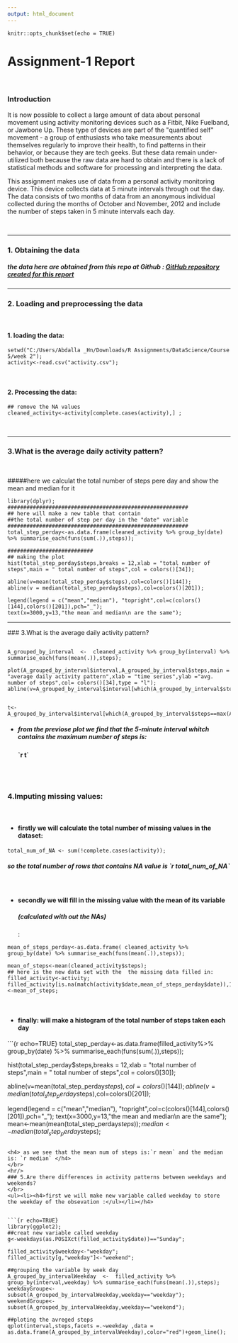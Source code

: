 ```yaml
---
output: html_document
---
```


```{r setup, include=FALSE}
knitr::opts_chunk$set(echo = TRUE)
```

Assignment-1 Report
==============================
<br/>
<div color="red"><h3>Introduction</h3></div>

It is now possible to collect a large amount of data about personal movement using activity monitoring devices such as a Fitbit, Nike Fuelband, or Jawbone Up. These type of devices are part of the "quantified self" movement - a group of enthusiasts who take measurements about themselves regularly to improve their health, to find patterns in their behavior, or because they are tech geeks. But these data remain under-utilized both because the raw data are hard to obtain and there is a lack of statistical methods and software for processing and interpreting the data.

This assignment makes use of data from a personal activity monitoring device. This device collects data at 5 minute intervals through out the day. The data consists of two months of data from an anonymous individual collected during the months of October and November, 2012 and include the number of steps taken in 5 minute intervals each day.

<br/><hr/>

### 1. Obtaining the data  
##### the data here are obtained from this repo at **Github** :  [GitHub repository created for this report][1]
[1]: http://github.com/rdpeng/RepData_PeerAssessment1
<hr/>

### 2. Loading and preprocessing the data

<br/>

#### 1. loading the data:  
```{r echo=TRUE}
setwd("C:/Users/Abdalla _Hn/Downloads/R Assignments/DataScience/Course 5/week 2");
activity<-read.csv("activity.csv");

```

<br/>

####  2. Processing the data:  

```{r echo=TRUE}
## remove the NA values
cleaned_activity<-activity[complete.cases(activity),] ;

```
</br><hr/>
  
### 3.What is the average daily activity pattern?

<br/>

#####here we calculat the total number of steps pere day and show the mean and median for it
```{r echo=TRUE}
library(dplyr);
#########################################################
## here will make a new table that contain
##the total number of step per day in the "date" variable
#########################################################
total_step_perday<-as.data.frame(cleaned_activity %>% group_by(date) %>% summarise_each(funs(sum(.)),steps));

###########################
## making the plot
hist(total_step_perday$steps,breaks = 12,xlab = "total number of steps",main = " total number of steps",col = colors()[34]);

abline(v=mean(total_step_perday$steps),col=colors()[144]);
abline(v = median(total_step_perday$steps),col=colors()[201]);

legend(legend = c("mean","median"), "topright",col=c(colors()[144],colors()[201]),pch="_");
text(x=3000,y=13,"the mean and median\n are the same");

```


<hr/>
### 3.What is the average daily activity pattern?
<br/>


```{r echo=TRUE}

A_grouped_by_interval  <-  cleaned_activity %>% group_by(interval) %>% summarise_each(funs(mean(.)),steps);

plot(A_grouped_by_interval$interval,A_grouped_by_interval$steps,main = "average daily activity pattern",xlab = "time series",ylab ="avg. number of steps",col= colors()[34],type = "l");
abline(v=A_grouped_by_interval$interval[which(A_grouped_by_interval$steps==max(A_grouped_by_interval$steps))],col="blue");


```

```{r echo=FALSE}
t<-A_grouped_by_interval$interval[which(A_grouped_by_interval$steps==max(A_grouped_by_interval$steps))];
```
<ul><li><h5>from the previose plot we find that the 5-minute interval whitch contains the maximum number of steps is:<h4> `r t`</h4> </h5></li></ul>
<br/><br/>
</hr>

### 4.Imputing missing values:
<br/>
<ul><li><h4>firstly we will calculate the total number of missing values in the dataset:</h4></li></ul>

```{r echo=TRUE}
total_num_of_NA <- sum(!complete.cases(activity));

```

<h5>   so the total number of rows that contains NA value is `r total_num_of_NA`</h5>
<br/>


<ul><li><h4>secondly we will fill in the missing value with the mean of its variable <h5>(calculated with out the NAs)</h5>:</h4></li></ul>

```{r echo=TRUE}
mean_of_steps_perday<-as.data.frame( cleaned_activity %>% group_by(date) %>% summarise_each(funs(mean(.)),steps));
        
mean_of_steps<-mean(cleaned_activity$steps);
## here is the new data set with the  the missing data filled in:
filled_activity<-activity;       
filled_activity[is.na(match(activity$date,mean_of_steps_perday$date)),1]<-mean_of_steps;

```
</br>
<ul><li><h4>finally: will make a histogram of the total number of steps taken each day </h4></li></ul>
```{r echo=TRUE}
total_step_perday<-as.data.frame(filled_activity%>% group_by(date) %>% summarise_each(funs(sum(.)),steps));


hist(total_step_perday$steps,breaks = 12,xlab = "total number of steps",main = " total number of steps",col = colors()[30]);

abline(v=mean(total_step_perday$steps),col=colors()[144]);
abline(v = median(total_step_perday$steps),col=colors()[201]);

legend(legend = c("mean","median"), "topright",col=c(colors()[144],colors()[201]),pch="_");
text(x=3000,y=13,"the mean and median\n are the same");
mean<-mean(mean(total_step_perday$steps));
median<-median(total_step_perday$steps);
```

<h4> as we see that the mean num of steps is:`r mean` and the median is: `r median` </h4>
</br>
<hr/>
### 5.Are there differences in activity patterns between weekdays and weekends?
</br>
<ul><li><h4>first we will make new variable called weekday to store the weekday of the obsevation :</ul></li></h4>


```{r echo=TRUE}
library(ggplot2);
##creat new variable called weekday
g<-weekdays(as.POSIXct(filled_activity$date))=="Sunday";

filled_activity$weekday<-"weekday";
filled_activity[g,"weekday"]<-"weekend";

##grouping the variable by week day
A_grouped_by_intervalWeekday  <-  filled_activity %>% group_by(interval,weekday) %>% summarise_each(funs(mean(.)),steps);
weekdayGroupe<-subset(A_grouped_by_intervalWeekday,weekday=="weekday");
weekendGroupe<-subset(A_grouped_by_intervalWeekday,weekday=="weekend");

##ploting the avreged steps
qplot(interval,steps,facets =.~weekday ,data = as.data.frame(A_grouped_by_intervalWeekday),color="red")+geom_line();

``` 














